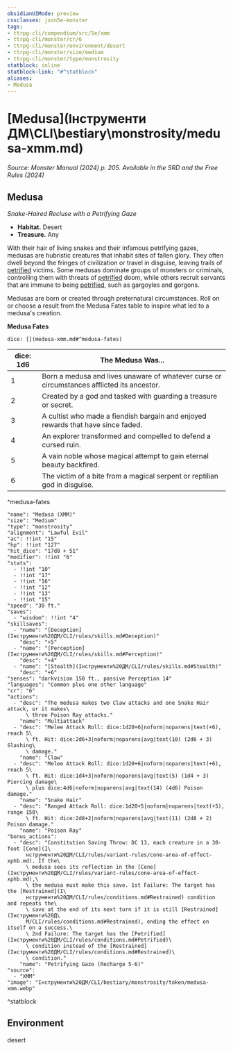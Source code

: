 ```yaml
---
obsidianUIMode: preview
cssclasses: json5e-monster
tags:
- ttrpg-cli/compendium/src/5e/xmm
- ttrpg-cli/monster/cr/6
- ttrpg-cli/monster/environment/desert
- ttrpg-cli/monster/size/medium
- ttrpg-cli/monster/type/monstrosity
statblock: inline
statblock-link: "#^statblock"
aliases:
- Medusa
---
```

# [Medusa](Інструменти ДМ\CLI\bestiary\monstrosity/medusa-xmm.md)
*Source: Monster Manual (2024) p. 205. Available in the <span title='Systems Reference Document (5.2)'>SRD</span> and the Free Rules (2024)*  

## Medusa

*Snake-Haired Recluse with a Petrifying Gaze*

- **Habitat.** Desert  
- **Treasure.** Any  

With their hair of living snakes and their infamous petrifying gazes, medusas are hubristic creatures that inhabit sites of fallen glory. They often dwell beyond the fringes of civilization or travel in disguise, leaving trails of [petrified](Інструменти%20ДМ/CLI/rules/conditions.md#Petrified) victims. Some medusas dominate groups of monsters or criminals, controlling them with threats of [petrified](Інструменти%20ДМ/CLI/rules/conditions.md#Petrified) doom, while others recruit servants that are immune to being [petrified](Інструменти%20ДМ/CLI/rules/conditions.md#Petrified), such as gargoyles and gorgons.

Medusas are born or created through preternatural circumstances. Roll on or choose a result from the Medusa Fates table to inspire what led to a medusa's creation.

**Medusa Fates**

`dice: [](medusa-xmm.md#^medusa-fates)`

| dice: 1d6 | The Medusa Was... |
|-----------|-------------------|
| 1 | Born a medusa and lives unaware of whatever curse or circumstances afflicted its ancestor. |
| 2 | Created by a god and tasked with guarding a treasure or secret. |
| 3 | A cultist who made a fiendish bargain and enjoyed rewards that have since faded. |
| 4 | An explorer transformed and compelled to defend a cursed ruin. |
| 5 | A vain noble whose magical attempt to gain eternal beauty backfired. |
| 6 | The victim of a bite from a magical serpent or reptilian god in disguise. |
^medusa-fates

```statblock
"name": "Medusa (XMM)"
"size": "Medium"
"type": "monstrosity"
"alignment": "Lawful Evil"
"ac": !!int "15"
"hp": !!int "127"
"hit_dice": "17d8 + 51"
"modifier": !!int "6"
"stats":
  - !!int "10"
  - !!int "17"
  - !!int "16"
  - !!int "12"
  - !!int "13"
  - !!int "15"
"speed": "30 ft."
"saves":
  - "wisdom": !!int "4"
"skillsaves":
  - "name": "[Deception](Інструменти%20ДМ/CLI/rules/skills.md#Deception)"
    "desc": "+5"
  - "name": "[Perception](Інструменти%20ДМ/CLI/rules/skills.md#Perception)"
    "desc": "+4"
  - "name": "[Stealth](Інструменти%20ДМ/CLI/rules/skills.md#Stealth)"
    "desc": "+6"
"senses": "darkvision 150 ft., passive Perception 14"
"languages": "Common plus one other language"
"cr": "6"
"actions":
  - "desc": "The medusa makes two Claw attacks and one Snake Hair attack, or it makes\
      \ three Poison Ray attacks."
    "name": "Multiattack"
  - "desc": "Melee Attack Roll: dice:1d20+6|noform|noparens|text(+6), reach 5\
      \ ft. Hit: dice:2d6+3|noform|noparens|avg|text(10) (2d6 + 3) Slashing\
      \ damage."
    "name": "Claw"
  - "desc": "Melee Attack Roll: dice:1d20+6|noform|noparens|text(+6), reach 5\
      \ ft. Hit: dice:1d4+3|noform|noparens|avg|text(5) (1d4 + 3) Piercing damage\
      \ plus dice:4d6|noform|noparens|avg|text(14) (4d6) Poison damage."
    "name": "Snake Hair"
  - "desc": "Ranged Attack Roll: dice:1d20+5|noform|noparens|text(+5), range 150\
      \ ft. Hit: dice:2d8+2|noform|noparens|avg|text(11) (2d8 + 2) Poison damage."
    "name": "Poison Ray"
"bonus_actions":
  - "desc": "Constitution Saving Throw: DC 13, each creature in a 30-foot [Cone](І\
      нструменти%20ДМ/CLI/rules/variant-rules/cone-area-of-effect-xphb.md). If the\
      \ medusa sees its reflection in the [Cone](Інструменти%20ДМ/CLI/rules/variant-rules/cone-area-of-effect-xphb.md),\
      \ the medusa must make this save. 1st Failure: The target has the [Restrained](І\
      нструменти%20ДМ/CLI/rules/conditions.md#Restrained) condition and repeats the\
      \ save at the end of its next turn if it is still [Restrained](Інструменти%20Д\
      М/CLI/rules/conditions.md#Restrained), ending the effect on itself on a success.\
      \ 2nd Failure: The target has the [Petrified](Інструменти%20ДМ/CLI/rules/conditions.md#Petrified)\
      \ condition instead of the [Restrained](Інструменти%20ДМ/CLI/rules/conditions.md#Restrained)\
      \ condition."
    "name": "Petrifying Gaze (Recharge 5-6)"
"source":
  - "XMM"
"image": "Інструменти%20ДМ/CLI/bestiary/monstrosity/token/medusa-xmm.webp"
```
^statblock

## Environment

desert